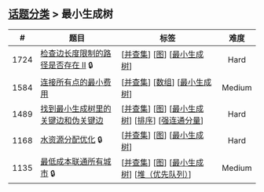 <!--|This file generated by command(leetcode tag); DO NOT EDIT.            |-->
<!--+----------------------------------------------------------------------+-->
<!--|@author    openset <openset.wang@gmail.com>                           |-->
<!--|@link      https://github.com/openset                                 |-->
<!--|@home      https://github.com/openset/leetcode                        |-->
<!--+----------------------------------------------------------------------+-->

## [话题分类](../README.md) > 最小生成树

| # | 题目 | 标签 | 难度 |
| :-: | - | - | :-: |
| 1724 | [检查边长度限制的路径是否存在 II](../../problems/checking-existence-of-edge-length-limited-paths-ii) 🔒 | [[并查集](../union-find/README.md)] [[图](../graph/README.md)] [[最小生成树](../minimum-spanning-tree/README.md)]  | Hard |
| 1584 | [连接所有点的最小费用](../../problems/min-cost-to-connect-all-points) | [[并查集](../union-find/README.md)] [[数组](../array/README.md)] [[最小生成树](../minimum-spanning-tree/README.md)]  | Medium |
| 1489 | [找到最小生成树里的关键边和伪关键边](../../problems/find-critical-and-pseudo-critical-edges-in-minimum-spanning-tree) | [[并查集](../union-find/README.md)] [[图](../graph/README.md)] [[最小生成树](../minimum-spanning-tree/README.md)] [[排序](../sorting/README.md)] [[强连通分量](../strongly-connected-component/README.md)]  | Hard |
| 1168 | [水资源分配优化](../../problems/optimize-water-distribution-in-a-village) 🔒 | [[并查集](../union-find/README.md)] [[图](../graph/README.md)] [[最小生成树](../minimum-spanning-tree/README.md)]  | Hard |
| 1135 | [最低成本联通所有城市](../../problems/connecting-cities-with-minimum-cost) 🔒 | [[并查集](../union-find/README.md)] [[图](../graph/README.md)] [[最小生成树](../minimum-spanning-tree/README.md)] [[堆（优先队列）](../heap-priority-queue/README.md)]  | Medium |
